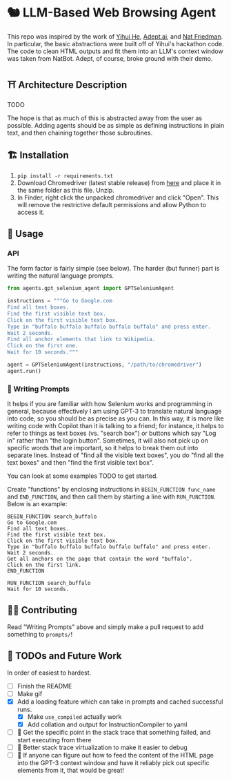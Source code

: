 # 🐿️ LLM-Based Web Browsing Agent

This repo was inspired by the work of [Yihui He](https://github.com/yihui-he/ActGPT), [Adept.ai](https://adept.ai/), and [Nat Friedman](https://github.com/nat/natbot). In particular, the basic abstractions were built off of Yihui's hackathon code. The code to clean HTML outputs and fit them into an LLM's context window was taken from NatBot. Adept, of course, broke ground with their demo. 


## ⛩️ Architecture Description

TODO

The hope is that as much of this is abstracted away from the user as possible. Adding agents should be as simple as defining instructions in plain text, and then chaining together those subroutines. 


## 🏗️ Installation

1. `pip install -r requirements.txt`
2. Download Chromedriver (latest stable release) from [here](https://sites.google.com/chromium.org/driver/) and place it in the same folder as this file. Unzip.
3. In Finder, right click the unpacked chromedriver and click "Open". This will remove the restrictive default permissions and allow Python to access it.


## 🐒 Usage
### API
The form factor is fairly simple (see below). The harder (but funner) part is writing the natural language prompts.

```python
from agents.gpt_selenium_agent import GPTSeleniumAgent

instructions = """Go to Google.com
Find all text boxes.
Find the first visible text box.
Click on the first visible text box.
Type in "buffalo buffalo buffalo buffalo buffalo" and press enter.
Wait 2 seconds.
Find all anchor elements that link to Wikipedia.
Click on the first one.
Wait for 10 seconds."""

agent = GPTSeleniumAgent(instructions, "/path/to/chromedriver")
agent.run()
```

### 📑 Writing Prompts

It helps if you are familiar with how Selenium works and programming in general, because effectively I am using GPT-3 to translate natural language into code, so you should be as precise as you can. In this way, it is more like writing code with Copilot than it is talking to a friend; for instance, it helps to refer to things as text boxes (vs. "search box") or buttons which say "Log in" rather than "the login button". Sometimes, it will also not pick up on specific words that are important, so it helps to break them out into separate lines. Instead of "find all the visible text boxes", you do "find all the text boxes" and then "find the first visible text box".

You can look at some examples TODO to get started.

Create "functions" by enclosing instructions in ```BEGIN_FUNCTION func_name``` and ```END_FUNCTION```, and then call them by starting a line with ```RUN_FUNCTION```. Below is an example:

```
BEGIN_FUNCTION search_buffalo
Go to Google.com
Find all text boxes.
Find the first visible text box.
Click on the first visible text box.
Type in "buffalo buffalo buffalo buffalo buffalo" and press enter.
Wait 2 seconds.
Get all anchors on the page that contain the word "buffalo".
Click on the first link.
END_FUNCTION

RUN_FUNCTION search_buffalo
Wait for 10 seconds.
```

## ✋🏼 Contributing

Read "Writing Prompts" above and simply make a pull request to add something to `prompts/`!

## 🚧 TODOs and Future Work
In order of easiest to hardest.
- [ ] Finish the README
- [ ] Make gif
- [x] Add a loading feature which can take in prompts and cached successful runs.
    - [x] Make `use_compiled` actually work
    - [x] Add collation and output for InstructionCompiler to yaml
- [ ] 🎯 Get the specific point in the stack trace that something failed, and start executing from there
- [ ] 🥞 Better stack trace virtualization to make it easier to debug
- [ ] 🚨 If anyone can figure out how to feed the content of the HTML page into the GPT-3 context window and have it reliably pick out specific elements from it, that would be great!
